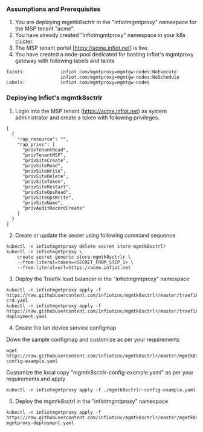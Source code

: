 <!--******************************************
 * Copyright (c) 2020 Infiot Inc.
 * All rights reserved.
*********************************************-->

### Assumptions and Prerequisites
1. You are deploying mgmtk8sctrlr in the "infiotmgmtproxy" namespace for the MSP tenant "acme". 
2. You have already created "infiotmgmtproxy" namespace in your k8s cluster.
3. The MSP tenant portal [https://acme.infiot.net] is live.
3. You have created a node-pool dedicated for hosting Infiot's mgmtproxy gateway with following labels and taints
```
Taints:             infiot.com/mgmtproxy=mgmtgw-nodes:NoExecute
                    infiot.com/mgmtproxy=mgmtgw-nodes:NoSchedule
Labels:             infiot.com/mgmtproxy=mgmtgw-nodes
```

### Deploying Infiot's mgmtk8sctrlr

1. Login into the MSP tenant (https://acme.infiot.net) as system administrator and create a token with following privileges.
```
[
  {
    "rap_resource": "",
    "rap_privs": [
      "privTenantRead",
      "privTenantMSP",
      "privSiteCreate",
      "privSiteRead",
      "privSiteWrite",
      "privSiteDelete",
      "privSiteToken",
      "privSiteRestart",
      "privSiteOpsRead",
      "privSiteOpsWrite",
      "privSiteName",
      "privAuditRecordCreate"
    ]
  }
]
```

2. Create or update the secret using following command sequence
```
kubectl -n infiotmgmtproxy delete secret store-mgmtk8sctrlr
kubectl -n infiotmgmtproxy \
    create secret generic store-mgmtk8sctrlr \
    --from-literal=token=<SECRET_FROM_STEP_1> \
    --from-literal=url=https://acme.infiot.net
```

3. Deploy the Traefik load balancer in the "infiotmgmtproxy" namespace

```
kubectl -n infiotmgmtproxy apply -f https://raw.githubusercontent.com/infiotinc/mgmtk8sctrlr/master/traefik-crd.yaml
kubectl -n infiotmgmtproxy apply -f https://raw.githubusercontent.com/infiotinc/mgmtk8sctrlr/master/traefik-deployment.yaml

``` 

4. Create the lan device service configmap

Down the sample configmap and customize as per your requirements
```
wget https://raw.githubusercontent.com/infiotinc/mgmtk8sctrlr/master/mgmtk8sctrlr-config-example.yaml
```
Customize the local copy "mgmtk8sctrlr-config-example.yaml" as per your requirements and apply
```
kubectl -n infiotmgmtproxy apply -f ./mgmtk8sctrlr-config-example.yaml
``` 


5. Deploy the mgmtk8sctrl in the "infiotmgmtproxy" namespace

```
kubectl -n infiotmgmtproxy apply -f https://raw.githubusercontent.com/infiotinc/mgmtk8sctrlr/master/mgmtk8sctrlr-mgmtproxy-deployment.yaml

```
